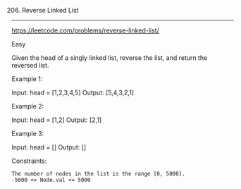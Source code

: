 0206. Reverse Linked List
------

https://leetcode.com/problems/reverse-linked-list/

Easy

Given the head of a singly linked list, reverse the list, and return the reversed list.

Example 1:

Input: head = [1,2,3,4,5]
Output: [5,4,3,2,1]

Example 2:

Input: head = [1,2]
Output: [2,1]

Example 3:

Input: head = []
Output: []

Constraints:

    The number of nodes in the list is the range [0, 5000].
    -5000 <= Node.val <= 5000
